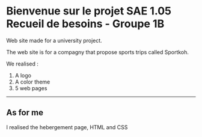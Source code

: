 # Bienvenue sur le projet SAE 1.05 Recueil de besoins - Groupe 1B

Web site made for a university project.

The web site is for a compagny that propose sports trips called Sportkoh.

We realised :

1. A logo 
2. A color theme 
3. 5 web pages

--- 

## As for me 

I realised the hebergement page, HTML and CSS
